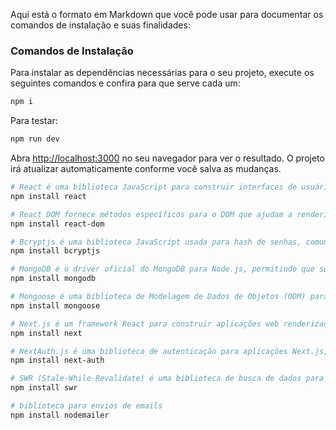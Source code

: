 Aqui está o formato em Markdown que você pode usar para documentar os comandos de instalação e suas finalidades:


### Comandos de Instalação 

Para instalar as dependências necessárias para o seu projeto, execute os seguintes comandos e confira para que serve cada um:

```bash
npm i

```

Para testar:

```bash
npm run dev
```

Abra [http://localhost:3000](http://localhost:3000) no seu navegador para ver o resultado. O projeto irá atualizar automaticamente conforme você salva as mudanças.

```bash
# React é uma biblioteca JavaScript para construir interfaces de usuário, principalmente para aplicações de página única.
npm install react

# React DOM fornece métodos específicos para o DOM que ajudam a renderizar uma aplicação React na web.
npm install react-dom

# Bcryptjs é uma biblioteca JavaScript usada para hash de senhas, comumente utilizada em sistemas de autenticação.
npm install bcryptjs

# MongoDB é o driver oficial do MongoDB para Node.js, permitindo que sua aplicação se conecte e interaja com bancos de dados MongoDB.
npm install mongodb

# Mongoose é uma biblioteca de Modelagem de Dados de Objetos (ODM) para MongoDB e Node.js que simplifica as interações com o banco de dados.
npm install mongoose

# Next.js é um framework React para construir aplicações web renderizadas no servidor (SSR) e estáticas.
npm install next

# NextAuth.js é uma biblioteca de autenticação para aplicações Next.js, oferecendo suporte para OAuth, email e outros métodos de autenticação.
npm install next-auth

# SWR (Stale-While-Revalidate) é uma biblioteca de busca de dados para React, desenvolvida pela Vercel, oferecendo recursos como cache e revalidação.
npm install swr

# biblioteca para envios de emails
npm install nodemailer
```